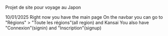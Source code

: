 Projet de site pour voyage au Japon


10/01/2025
Right now you have the main page
On the navbar you can go to <br> "Régions" > "Toute les régions"(all region) and Kansai
You also have "Connexion"(signin) and "Inscription"(signup)

